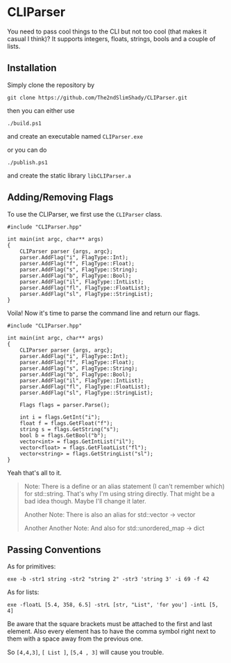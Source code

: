 # CLIParser

You need to pass cool things to the CLI but not too cool (that makes it casual I think)? It supports integers, floats, strings, bools and a couple of lists.

## Installation

Simply clone the repository by

`git clone https://github.com/The2ndSlimShady/CLIParser.git`

then you can either use

`./build.ps1`

and create an executable named `CLIParser.exe`

or you can do

`./publish.ps1`

and create the static library `libCLIParser.a`

## Adding/Removing Flags

To use the CLIParser, we first use the `CLIParser` class.

```
#include "CLIParser.hpp"

int main(int argc, char** args)
{
	CLIParser parser {args, argc};
	parser.AddFlag("i", FlagType::Int);
	parser.AddFlag("f", FlagType::Float);
	parser.AddFlag("s", FlagType::String);
	parser.AddFlag("b", FlagType::Bool);
	parser.AddFlag("il", FlagType::IntList);
	parser.AddFlag("fl", FlagType::FloatList);
	parser.AddFlag("sl", FlagType::StringList);
}
```

Voila! Now it's time to parse the command line and return our flags.

```
#include "CLIParser.hpp"

int main(int argc, char** args)
{
	CLIParser parser {args, argc};
	parser.AddFlag("i", FlagType::Int);
	parser.AddFlag("f", FlagType::Float);
	parser.AddFlag("s", FlagType::String);
	parser.AddFlag("b", FlagType::Bool);
	parser.AddFlag("il", FlagType::IntList);
	parser.AddFlag("fl", FlagType::FloatList);
	parser.AddFlag("sl", FlagType::StringList);

	Flags flags = parser.Parse();
	
	int i = flags.GetInt("i");
	float f = flags.GetFloat("f");
	string s = flags.GetString("s");
	bool b = flags.GetBool("b");
	vector<int> = flags.GetIntList("il");
	vector<float> = flags.GetFloatList("fl");
	vector<string> = flags.GetStringList("sl");
}
```
Yeah that's all to it.

> Note: There is a define or an alias statement (I can't remember which) for std::string. That's why I'm using string directly. That might be a bad idea though. Maybe I'll change it later.
> 
> Another Note: There is also an alias for std::vector -> vector
>
>Another Another Note: And also for std::unordered_map -> dict

## Passing Conventions

As for primitives:

`exe -b -str1 string -str2 "string 2" -str3 'string 3' -i 69 -f 42`

As for lists:

`exe -floatL [5.4, 358, 6.5] -strL [str, "List", 'for you'] -intL [5, 4]`

Be aware that the square brackets must be attached to the first and last element. Also every element has to have the comma symbol right next to them with a space away from the previous one. 

So `[4,4,3]`, `[ List ]`, `[5,4 , 3]` will cause you trouble.
 

